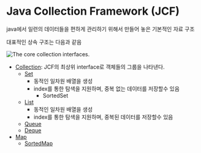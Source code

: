 # Java Collection Framework (JCF)
 java에서 일련의 데이터들을 편하게 관리하기 위해서 만들어 놓은 기본적인 자료 구조

대표적인 상속 구조는 다음과 같음

![The core collection interfaces.](http://docs.oracle.com/javase/tutorial/figures/collections/colls-coreInterfaces.gif)


* [Collection][Collection]: JCF의 최상위 interface로 객체들의 그룹을 나타낸다.
  - [Set][Set]
  	- 동적인 일차원 배열을 생성
  	- index를 통한 탐색을 지원하며, 중복 없는 데이터를 저장할수 있음
  		- SortedSet
  - [List][List]
  	- 동적인 일차원 배열을 생성
  	- index를 통한 탐색을 지원하며, 중복된 데이터를 저장할수 있음
  - [Queue][Queue]
  - [Deque][Deque]
* [Map][Map]
	- [SortedMap][SortedMap]


[Collection]: https://docs.oracle.com/javase/8/docs/api/java/util/Collection.html
[Set]: https://docs.oracle.com/javase/8/docs/api/java/util/Set.html
[List]: https://docs.oracle.com/javase/8/docs/api/java/util/List.html
[Queue]: https://docs.oracle.com/javase/8/docs/api/java/util/Queue.html
[Deque]: https://docs.oracle.com/javase/8/docs/api/java/util/Deque.html

[Map]: https://docs.oracle.com/javase/8/docs/api/java/util/Map.html
[SortedMap]: https://docs.oracle.com/javase/8/docs/api/java/util/Map.html